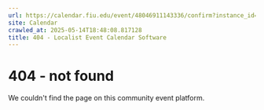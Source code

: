 ```yaml
---
url: https://calendar.fiu.edu/event/48046911143336/confirm?instance_id=48046911144361&return=https%3A%2F%2Fcalendar.fiu.edu%2Fcalendar
site: Calendar
crawled_at: 2025-05-14T18:48:08.817128
title: 404 - Localist Event Calendar Software
---
```


# 404 - not found
We couldn't find the page on this community event platform.

